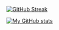 
[![GitHub Streak](https://streak-stats.demolab.com/?user=unkn0w7n)](https://git.io/streak-stats)

[![My GitHub stats](https://github-readme-stats.vercel.app/api?username=unkn0w7n&show_icons=true)](https://github.com/unkn0w7n)
<!---
unkn0w7n/unkn0w7n is a ✨ special ✨ repository because its `README.md` (this file) appears on your GitHub profile.
You can click the Preview link to take a look at your changes.
--->

